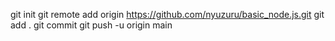 git init
git remote add origin https://github.com/nyuzuru/basic_node.js.git
git add .
git commit
git push -u origin main